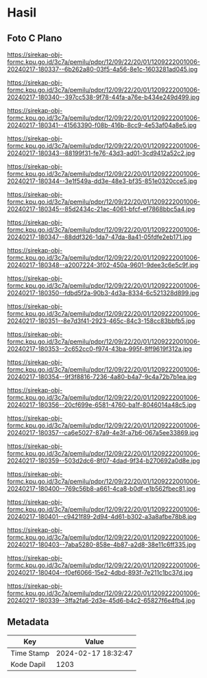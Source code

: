 # Hasil

## Foto C Plano

https://sirekap-obj-formc.kpu.go.id/3c7a/pemilu/pdpr/12/09/22/20/01/1209222001006-20240217-180337--6b262a80-03f5-4a56-8e1c-1603281ad045.jpg

https://sirekap-obj-formc.kpu.go.id/3c7a/pemilu/pdpr/12/09/22/20/01/1209222001006-20240217-180340--397cc538-9f78-44fa-a76e-b434e249d499.jpg

https://sirekap-obj-formc.kpu.go.id/3c7a/pemilu/pdpr/12/09/22/20/01/1209222001006-20240217-180341--41563390-f08b-416b-8cc9-4e53af04a8e5.jpg

https://sirekap-obj-formc.kpu.go.id/3c7a/pemilu/pdpr/12/09/22/20/01/1209222001006-20240217-180343--88199f31-fe76-43d3-ad01-3cd9412a52c2.jpg

https://sirekap-obj-formc.kpu.go.id/3c7a/pemilu/pdpr/12/09/22/20/01/1209222001006-20240217-180344--3e1f549a-dd3e-48e3-bf35-851e0320cce5.jpg

https://sirekap-obj-formc.kpu.go.id/3c7a/pemilu/pdpr/12/09/22/20/01/1209222001006-20240217-180345--85d2434c-21ac-4061-bfcf-ef7868bbc5a4.jpg

https://sirekap-obj-formc.kpu.go.id/3c7a/pemilu/pdpr/12/09/22/20/01/1209222001006-20240217-180347--88ddf326-1da7-47da-8a41-05fdfe2eb171.jpg

https://sirekap-obj-formc.kpu.go.id/3c7a/pemilu/pdpr/12/09/22/20/01/1209222001006-20240217-180348--a2007224-3f02-450a-9601-9dee3c6e5c9f.jpg

https://sirekap-obj-formc.kpu.go.id/3c7a/pemilu/pdpr/12/09/22/20/01/1209222001006-20240217-180350--fdbd5f2a-90b3-4d3a-8334-6c521328d899.jpg

https://sirekap-obj-formc.kpu.go.id/3c7a/pemilu/pdpr/12/09/22/20/01/1209222001006-20240217-180351--8e7d3f41-2923-465c-84c3-158cc83bbfb5.jpg

https://sirekap-obj-formc.kpu.go.id/3c7a/pemilu/pdpr/12/09/22/20/01/1209222001006-20240217-180353--2c652cc0-f974-43ba-995f-8ff9619f312a.jpg

https://sirekap-obj-formc.kpu.go.id/3c7a/pemilu/pdpr/12/09/22/20/01/1209222001006-20240217-180354--9f3f8816-7236-4a80-b4a7-9c4a72b7b1ea.jpg

https://sirekap-obj-formc.kpu.go.id/3c7a/pemilu/pdpr/12/09/22/20/01/1209222001006-20240217-180356--20cf699e-6581-4760-ba1f-8046014a48c5.jpg

https://sirekap-obj-formc.kpu.go.id/3c7a/pemilu/pdpr/12/09/22/20/01/1209222001006-20240217-180357--ca6e5027-87a9-4e3f-a7b6-067a5ee33869.jpg

https://sirekap-obj-formc.kpu.go.id/3c7a/pemilu/pdpr/12/09/22/20/01/1209222001006-20240217-180359--503d2dc6-8f07-4dad-9f34-b270692a0d8e.jpg

https://sirekap-obj-formc.kpu.go.id/3c7a/pemilu/pdpr/12/09/22/20/01/1209222001006-20240217-180400--769c56b8-a661-4ca8-b0df-e1b562fbec81.jpg

https://sirekap-obj-formc.kpu.go.id/3c7a/pemilu/pdpr/12/09/22/20/01/1209222001006-20240217-180401--c9421f89-2d94-4d61-b302-a3a8afbe78b8.jpg

https://sirekap-obj-formc.kpu.go.id/3c7a/pemilu/pdpr/12/09/22/20/01/1209222001006-20240217-180403--7aba5280-858e-4b87-a2d8-38e11c6ff335.jpg

https://sirekap-obj-formc.kpu.go.id/3c7a/pemilu/pdpr/12/09/22/20/01/1209222001006-20240217-180404--f0ef6066-15e2-4dbd-893f-7e211c1bc37d.jpg

https://sirekap-obj-formc.kpu.go.id/3c7a/pemilu/pdpr/12/09/22/20/01/1209222001006-20240217-180339--3ffa2fa6-2d3e-45d6-b4c2-65827f6e4fb4.jpg


## Metadata

| Key        | Value               |
| ---------- | ------------------- |
| Time Stamp | 2024-02-17 18:32:47 |
| Kode Dapil | 1203                |



